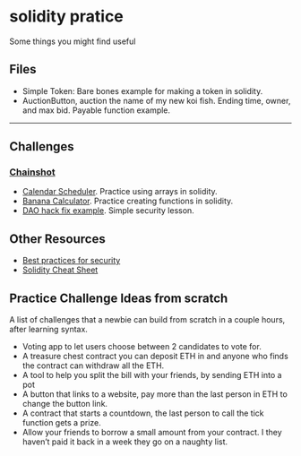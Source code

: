 # solidity pratice
Some things you might find useful

## Files
- Simple Token: Bare bones example for making a token in solidity.
- AuctionButton, auction the name of my new koi fish. Ending time, owner, and max bid. Payable function example.
------------------------------------------

## Challenges

### [Chainshot](https://www.chainshot.com)
- [Calendar Scheduler](https://www.chainshot.com/challenges/5b74a4ebd9f9970a465ebd40). Practice using arrays in solidity.
- [Banana Calculator](https://www.chainshot.com/challenges/5b8332b6d9f99799d09d5bdf). Practice creating functions in solidity.
- [DAO hack fix example](https://www.chainshot.com/challenges/5b256f43d9f997a91fff3d01). Simple security lesson.


## Other Resources
- [Best practices for security](https://consensys.github.io/smart-contract-best-practices/)
- [Solidity Cheat Sheet](https://github.com/manojpramesh/solidity-cheatsheet)

## Practice Challenge Ideas from scratch

A list of challenges that a newbie can build from scratch in a couple hours, after learning syntax.

- Voting app to let users choose between 2 candidates to vote for.
- A treasure chest contract you can deposit ETH in and anyone who finds the contract can withdraw all the ETH.
- A tool to help you split the bill with your friends, by sending ETH into a pot 
- A button that links to a website, pay more than the last person in ETH to change the button link.
- A contract that starts a countdown, the last person to call the tick function gets a prize.
- Allow your friends to borrow a small amount from your contract. I they haven’t paid it back in a week they go on a naughty list.
